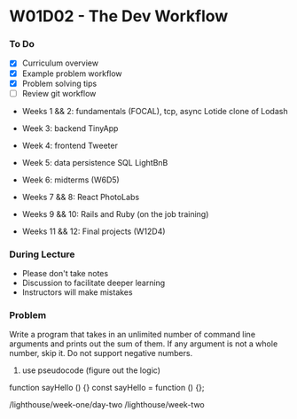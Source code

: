 # W01D02 - The Dev Workflow

### To Do
- [x] Curriculum overview
- [x] Example problem workflow
- [x] Problem solving tips
- [ ] Review git workflow

* Weeks 1 && 2: fundamentals (FOCAL), tcp, async Lotide clone of Lodash
* Week 3: backend TinyApp
* Week 4: frontend Tweeter
* Week 5: data persistence SQL LightBnB
* Week 6: midterms (W6D5)

* Weeks 7 && 8: React PhotoLabs
* Weeks 9 && 10: Rails and Ruby (on the job training)
* Weeks 11 && 12: Final projects (W12D4)

### During Lecture
* Please don't take notes
* Discussion to facilitate deeper learning
* Instructors will make mistakes

### Problem
Write a program that takes in an unlimited number of command line arguments and prints out the sum of them. If any argument is not a whole number, skip it. Do not support negative numbers.

1. use pseudocode (figure out the logic)

function sayHello () {}
const sayHello = function () {};


/lighthouse/week-one/day-two
/lighthouse/week-two
















